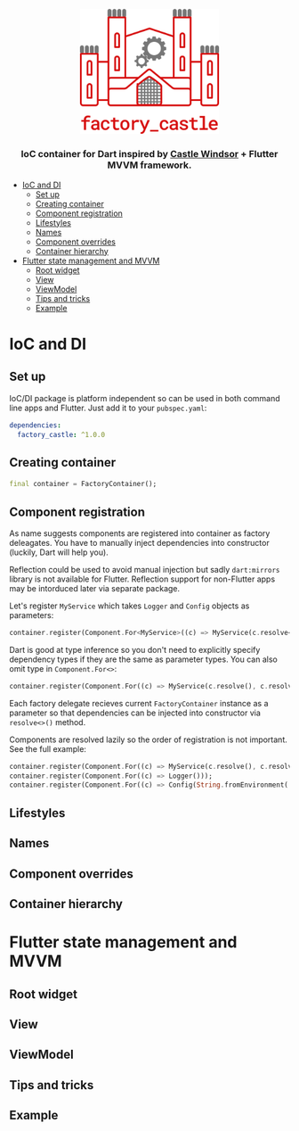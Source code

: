 <p align="center">
  <img src="https://raw.githubusercontent.com/nuc134r/factory_castle/master/.github/logo.svg?sanitize=true" width="250px">
</p>

<h3 align="center">IoC container for Dart inspired by <a href="https://github.com/castleproject/Windsor">Castle Windsor</a> + Flutter MVVM framework. </h2>

- [IoC and DI](#ioc-and-di)
  - [Set up](#set-up)
  - [Creating container](#creating-container)
  - [Component registration](#component-registration)
  - [Lifestyles](#lifestyles)
  - [Names](#names)
  - [Component overrides](#component-overrides)
  - [Container hierarchy](#container-hierarchy)
- [Flutter state management and MVVM](#flutter-state-management-and-mvvm)
  - [Root widget](#root-widget)
  - [View](#view)
  - [ViewModel](#viewmodel)
  - [Tips and tricks](#tips-and-tricks)
  - [Example](#example)

# IoC and DI
## Set up

IoC/DI package is platform independent so can be used in both command line apps and Flutter. Just add it to your `pubspec.yaml`:

```yaml
dependencies:
  factory_castle: ^1.0.0
```

## Creating container

```dart
final container = FactoryContainer(); 
```

## Component registration

As name suggests components are registered into container as factory deleagates. You have to manually inject dependencies into constructor (luckily, Dart will help you). 

Reflection could be used to avoid manual injection but sadly `dart:mirrors` library is not available for Flutter. Reflection support for non-Flutter apps may be intorduced later via separate package.

Let's register `MyService` which takes `Logger` and `Config` objects as parameters:
```dart
container.register(Component.For<MyService>((c) => MyService(c.resolve<Logger>(), c.resolve<Config>())));
```

Dart is good at type inference so you don't need to explicitly specify dependency types if they are the same as parameter types. You can also omit type in `Component.For<>`:

```dart
container.register(Component.For((c) => MyService(c.resolve(), c.resolve())));
```

Each factory delegate recieves current `FactoryContainer` instance as a parameter so that dependencies can be injected into constructor via `resolve<>()` method. 

Components are resolved lazily so the order of registration is not important. See the full example:

```dart
container.register(Component.For((c) => MyService(c.resolve(), c.resolve())));
container.register(Component.For((c) => Logger()));
container.register(Component.For((c) => Config(String.fromEnvironment('Flavor'))));
```

## Lifestyles
## Names
## Component overrides
## Container hierarchy
# Flutter state management and MVVM
## Root widget
## View
## ViewModel
## Tips and tricks
## Example
